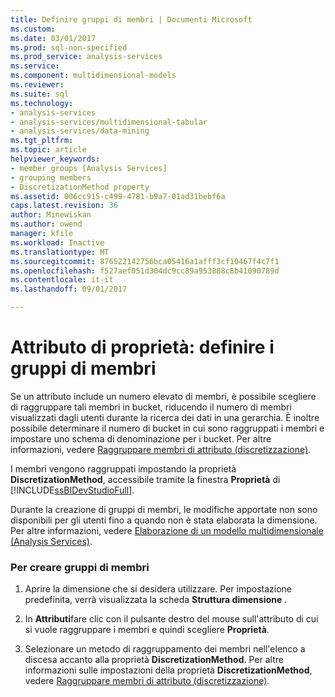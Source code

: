 ```yaml
---
title: Definire gruppi di membri | Documenti Microsoft
ms.custom: 
ms.date: 03/01/2017
ms.prod: sql-non-specified
ms.prod_service: analysis-services
ms.service: 
ms.component: multidimensional-models
ms.reviewer: 
ms.suite: sql
ms.technology:
- analysis-services
- analysis-services/multidimensional-tabular
- analysis-services/data-mining
ms.tgt_pltfrm: 
ms.topic: article
helpviewer_keywords:
- member groups [Analysis Services]
- grouping members
- DiscretizationMethod property
ms.assetid: 006cc915-c499-4781-b9a7-01ad31bebf6a
caps.latest.revision: 36
author: Minewiskan
ms.author: owend
manager: kfile
ms.workload: Inactive
ms.translationtype: MT
ms.sourcegitcommit: 876522142756bca05416a1afff3cf10467f4c7f1
ms.openlocfilehash: f527aef051d304dc9cc89a953888c8b41090789d
ms.contentlocale: it-it
ms.lasthandoff: 09/01/2017

---
```

# <a name="attribute-properties---define-member-groups"></a>Attributo di proprietà: definire i gruppi di membri
  Se un attributo include un numero elevato di membri, è possibile scegliere di raggruppare tali membri in bucket, riducendo il numero di membri visualizzati dagli utenti durante la ricerca dei dati in una gerarchia. È inoltre possibile determinare il numero di bucket in cui sono raggruppati i membri e impostare uno schema di denominazione per i bucket. Per altre informazioni, vedere [Raggruppare membri di attributo &#40;discretizzazione&#41;](../../analysis-services/multidimensional-models/attribute-properties-group-attribute-members.md).  
  
 I membri vengono raggruppati impostando la proprietà **DiscretizationMethod**, accessibile tramite la finestra **Proprietà** di [!INCLUDE[ssBIDevStudioFull](../../includes/ssbidevstudiofull-md.md)].  
  
 Durante la creazione di gruppi di membri, le modifiche apportate non sono disponibili per gli utenti fino a quando non è stata elaborata la dimensione. Per altre informazioni, vedere [Elaborazione di un modello multidimensionale &#40;Analysis Services&#41;](../../analysis-services/multidimensional-models/processing-a-multidimensional-model-analysis-services.md).  
  
### <a name="to-create-member-groups"></a>Per creare gruppi di membri  
  
1.  Aprire la dimensione che si desidera utilizzare. Per impostazione predefinita, verrà visualizzata la scheda **Struttura dimensione** .  
  
2.  In **Attributi**fare clic con il pulsante destro del mouse sull'attributo di cui si vuole raggruppare i membri e quindi scegliere **Proprietà**.  
  
3.  Selezionare un metodo di raggruppamento dei membri nell'elenco a discesa accanto alla proprietà **DiscretizationMethod**. Per altre informazioni sulle impostazioni della proprietà **DiscretizationMethod**, vedere [Raggruppare membri di attributo &#40;discretizzazione&#41;](../../analysis-services/multidimensional-models/attribute-properties-group-attribute-members.md).  
  
  

